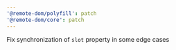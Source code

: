 ```yaml
---
'@remote-dom/polyfill': patch
'@remote-dom/core': patch
---
```


Fix synchronization of `slot` property in some edge cases
